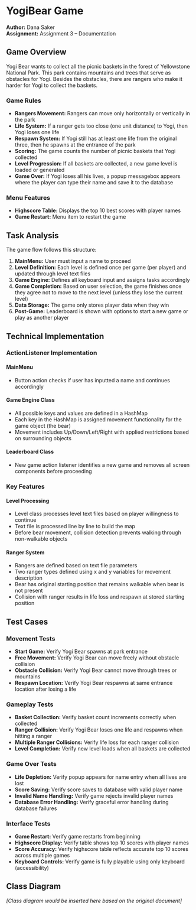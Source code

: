 # YogiBear Game

**Author:** Dana Saker  
**Assignment:** Assignment 3 – Documentation

## Game Overview

Yogi Bear wants to collect all the picnic baskets in the forest of Yellowstone National Park. This park contains mountains and trees that serve as obstacles for Yogi. Besides the obstacles, there are rangers who make it harder for Yogi to collect the baskets.

### Game Rules

- **Rangers Movement:** Rangers can move only horizontally or vertically in the park
- **Life System:** If a ranger gets too close (one unit distance) to Yogi, then Yogi loses one life
- **Respawn System:** If Yogi still has at least one life from the original three, then he spawns at the entrance of the park
- **Scoring:** The game counts the number of picnic baskets that Yogi collected
- **Level Progression:** If all baskets are collected, a new game level is loaded or generated
- **Game Over:** If Yogi loses all his lives, a popup messagebox appears where the player can type their name and save it to the database

### Menu Features

- **Highscore Table:** Displays the top 10 best scores with player names
- **Game Restart:** Menu item to restart the game

## Task Analysis

The game flow follows this structure:

1. **MainMenu:** User must input a name to proceed
2. **Level Definition:** Each level is defined once per game (per player) and updated through level text files
3. **Game Engine:** Defines all keyboard input and assigns tasks accordingly
4. **Game Completion:** Based on user selection, the game finishes once they agree not to move to the next level (unless they lose the current level)
5. **Data Storage:** The game only stores player data when they win
6. **Post-Game:** Leaderboard is shown with options to start a new game or play as another player

## Technical Implementation

### ActionListener Implementation

#### MainMenu
- Button action checks if user has inputted a name and continues accordingly

#### Game Engine Class
- All possible keys and values are defined in a HashMap
- Each key in the HashMap is assigned movement functionality for the game object (the bear)
- Movement includes Up/Down/Left/Right with applied restrictions based on surrounding objects

#### Leaderboard Class
- New game action listener identifies a new game and removes all screen components before proceeding

### Key Features

#### Level Processing
- Level class processes level text files based on player willingness to continue
- Text file is processed line by line to build the map
- Before bear movement, collision detection prevents walking through non-walkable objects

#### Ranger System
- Rangers are defined based on text file parameters
- Two ranger types defined using x and y variables for movement description
- Bear has original starting position that remains walkable when bear is not present
- Collision with ranger results in life loss and respawn at stored starting position

## Test Cases

### Movement Tests
- **Start Game:** Verify Yogi Bear spawns at park entrance
- **Free Movement:** Verify Yogi Bear can move freely without obstacle collision
- **Obstacle Collision:** Verify Yogi Bear cannot move through trees or mountains
- **Respawn Location:** Verify Yogi Bear respawns at same entrance location after losing a life

### Gameplay Tests
- **Basket Collection:** Verify basket count increments correctly when collected
- **Ranger Collision:** Verify Yogi Bear loses one life and respawns when hitting a ranger
- **Multiple Ranger Collisions:** Verify life loss for each ranger collision
- **Level Completion:** Verify new level loads when all baskets are collected

### Game Over Tests
- **Life Depletion:** Verify popup appears for name entry when all lives are lost
- **Score Saving:** Verify score saves to database with valid player name
- **Invalid Name Handling:** Verify game rejects invalid player names
- **Database Error Handling:** Verify graceful error handling during database failures

### Interface Tests
- **Game Restart:** Verify game restarts from beginning
- **Highscore Display:** Verify table shows top 10 scores with player names
- **Score Accuracy:** Verify highscore table reflects accurate top 10 scores across multiple games
- **Keyboard Controls:** Verify game is fully playable using only keyboard (accessibility)

## Class Diagram

*[Class diagram would be inserted here based on the original document]*